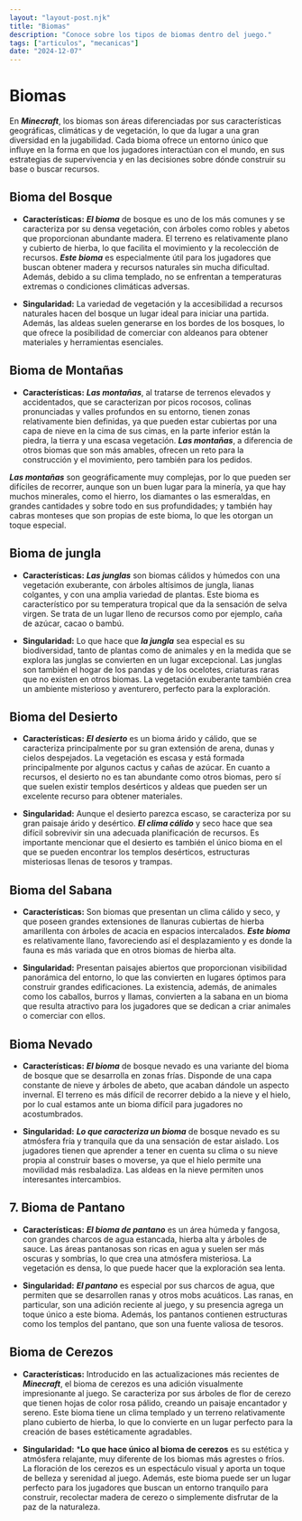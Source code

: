 ```yaml
---
layout: "layout-post.njk"
title: "Biomas"
description: "Conoce sobre los tipos de biomas dentro del juego."
tags: ["articulos", "mecanicas"]
date: "2024-12-07"
---
```


# Biomas

En ***Minecraft***, los biomas son áreas diferenciadas por sus características geográficas, climáticas y de vegetación, lo que da lugar a una gran diversidad en la jugabilidad. Cada bioma ofrece un entorno único que influye en la forma en que los jugadores interactúan con el mundo, en sus estrategias de supervivencia y en las decisiones sobre dónde construir su base o buscar recursos. 

## Bioma del Bosque

- **Características:** ***El bioma*** de bosque es uno de los más comunes y se caracteriza por su densa vegetación, con árboles como robles y abetos que proporcionan abundante madera. El terreno es relativamente plano y cubierto de hierba, lo que facilita el movimiento y la recolección de recursos. ***Este bioma*** es especialmente útil para los jugadores que buscan obtener madera y recursos naturales sin mucha dificultad. Además, debido a su clima templado, no se enfrentan a temperaturas extremas o condiciones climáticas adversas.

- **Singularidad:** La variedad de vegetación y la accesibilidad a recursos naturales hacen del bosque un lugar ideal para iniciar una partida. Además, las aldeas suelen generarse en los bordes de los bosques, lo que ofrece la posibilidad de comerciar con aldeanos para obtener materiales y herramientas esenciales.

## Bioma de Montañas

- **Características:** ***Las montañas***, al tratarse de terrenos elevados y accidentados, que se caracterizan por picos rocosos, colinas pronunciadas y valles profundos en su entorno, tienen zonas relativamente bien definidas, ya que pueden estar cubiertas por una capa de nieve en la cima de sus cimas, en la parte inferior están la piedra, la tierra y una escasa vegetación. ***Las montañas***, a diferencia de otros biomas que son más amables, ofrecen un reto para la construcción y el movimiento, pero también para los pedidos.

***Las montañas*** son geográficamente muy complejas, por lo que pueden ser difíciles de recorrer, aunque son un buen lugar para la minería, ya que hay muchos minerales, como el hierro, los diamantes o las esmeraldas, en grandes cantidades y sobre todo en sus profundidades; y también hay cabras monteses que son propias de este bioma, lo que les otorgan un toque especial. 

## Bioma de jungla

- **Características:** ***Las junglas*** son biomas cálidos y húmedos con una vegetación exuberante, con árboles altísimos de jungla, lianas colgantes, y con una amplia variedad de plantas. Este bioma es característico por su temperatura tropical que da la sensación de selva virgen. Se trata de un lugar lleno de recursos como por ejemplo, caña de azúcar, cacao o bambú.

- **Singularidad:** Lo que hace que ***la jungla*** sea especial es su biodiversidad, tanto de plantas como de animales y en la medida que se explora las junglas se convierten en un lugar excepcional. Las junglas son también el hogar de los pandas y de los ocelotes, criaturas raras que no existen en otros biomas. La vegetación exuberante también crea un ambiente misterioso y aventurero, perfecto para la exploración. 

## Bioma del Desierto

- **Características:** ***El desierto*** es un bioma árido y cálido, que se caracteriza principalmente por su gran extensión de arena, dunas y cielos despejados. La vegetación es escasa y está formada principalmente por algunos cactus y cañas de azúcar. En cuanto a recursos, el desierto no es tan abundante como otros biomas, pero sí que suelen existir templos desérticos y aldeas que pueden ser un excelente recurso para obtener materiales.

- **Singularidad:** Aunque el desierto parezca escaso, se caracteriza por su gran paisaje árido y desértico. ***El clima cálido*** y seco hace que sea difícil sobrevivir sin una adecuada planificación de recursos. Es importante mencionar que el desierto es también el único bioma en el que se pueden encontrar los templos desérticos, estructuras misteriosas llenas de tesoros y trampas. 

## Bioma del Sabana

- **Características:** Son biomas que presentan un clima cálido y seco, y que poseen grandes extensiones de llanuras cubiertas de hierba amarillenta con árboles de acacia en espacios intercalados. ***Este bioma*** es relativamente llano, favoreciendo así el desplazamiento y es donde la fauna es más variada que en otros biomas de hierba alta.
 
- **Singularidad:** Presentan paisajes abiertos que proporcionan visibilidad panorámica del entorno, lo que las convierten en lugares óptimos para construir grandes edificaciones. La existencia, además, de animales como los caballos, burros y llamas, convierten a la sabana en un bioma que resulta atractivo para los jugadores que se dedican a criar animales o comerciar con ellos. 

## Bioma Nevado

- **Características:** ***El bioma*** de bosque nevado es una variante del bioma de bosque que se desarrolla en zonas frías. Disponde de una capa constante de nieve y árboles de abeto, que acaban dándole un aspecto invernal. El terreno es más difícil de recorrer debido a la nieve y el hielo, por lo cual estamos ante un bioma difícil para jugadores no acostumbrados.

- **Singularidad:** ***Lo que caracteriza un bioma*** de bosque nevado es su atmósfera fría y tranquila que da una sensación de estar aislado. Los jugadores tienen que aprender a tener en cuenta su clima o su nieve propia al construir bases o moverse, ya que el hielo permite una movilidad más resbaladiza. Las aldeas en la nieve permiten unos interesantes intercambios. 

## 7. Bioma de Pantano

- **Características:** ***El bioma de pantano*** es un área húmeda y fangosa, con grandes charcos de agua estancada, hierba alta y árboles de sauce. Las áreas pantanosas son ricas en agua y suelen ser más oscuras y sombrías, lo que crea una atmósfera misteriosa. La vegetación es densa, lo que puede hacer que la exploración sea lenta.

- **Singularidad:** ***El pantano*** es especial por sus charcos de agua, que permiten que se desarrollen ranas y otros mobs acuáticos. Las ranas, en particular, son una adición reciente al juego, y su presencia agrega un toque único a este bioma. Además, los pantanos contienen estructuras como los templos del pantano, que son una fuente valiosa de tesoros.

## Bioma de Cerezos

- **Características:** Introducido en las actualizaciones más recientes de ***Minecraft***, el bioma de cerezos es una adición visualmente impresionante al juego. Se caracteriza por sus árboles de flor de cerezo que tienen hojas de color rosa pálido, creando un paisaje encantador y sereno. Este bioma tiene un clima templado y un terreno relativamente plano cubierto de hierba, lo que lo convierte en un lugar perfecto para la creación de bases estéticamente agradables.

- **Singularidad:** ***Lo que hace único al bioma de cerezos** es su estética y atmósfera relajante, muy diferente de los biomas más agrestes o fríos. La floración de los cerezos es un espectáculo visual y aporta un toque de belleza y serenidad al juego. Además, este bioma puede ser un lugar perfecto para los jugadores que buscan un entorno tranquilo para construir, recolectar madera de cerezo o simplemente disfrutar de la paz de la naturaleza.